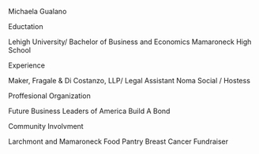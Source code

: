 Michaela Gualano

Eductation

Lehigh University/ Bachelor of Business and Economics 
Mamaroneck High School 

Experience 

Maker, Fragale & Di Costanzo, LLP/ Legal Assistant 
Noma Social / Hostess	

Proffesional Organization

Future Business Leaders of America
Build A Bond

Community Involvment 

Larchmont and Mamaroneck Food Pantry
Breast Cancer Fundraiser 

